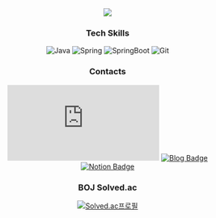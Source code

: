 <div align="center">
<img src="https://capsule-render.vercel.app/api?type=waving&color=C3E5AE&height=150&section=header&text=Welcome%20To%20EUNZZ6's%20GitHub%20🌳&fontSize=35&animation=fadeIn&fontColor=42473E&fontAlign=67" />
  




### Tech Skills

![Java](https://img.shields.io/badge/JAVA-437291?style=flat-square&logo=OpenJDK&logoColor=white)
![Spring](https://img.shields.io/badge/Spring-6DB33F?style=flat-square&logo=Spring&logoColor=white)
![SpringBoot](https://img.shields.io/badge/Spring%20Boot-6DB33F?style=flat-square&logo=Spring%20Boot&logoColor=white)
![Git](https://img.shields.io/badge/Git-F05032?style=flat-square&logo=Git&logoColor=white)



### Contacts

![Gmail Badge](https://img.shields.io/badge/📧%20djdj5267@naver.com-03C75A?style=flat-square&logo=&logoColor=white&link=mailto:djdj5267@naver.com)
[![Blog Badge](https://img.shields.io/badge/Blog-FF5722?style=flat-square&logo=Tistory&logoColor=white)](https://eunzz6.tistory.com/)
[![Notion Badge](https://img.shields.io/badge/Notion-000000?style=flat-square&logo=Notion&logoColor=white)](link=https://unexpected-scilla-bbe.notion.site/PORTFOLIO-8979e493808840409982202d175a6479?pvs=4)



### BOJ Solved.ac 

[![Solved.ac프로필](http://mazassumnida.wtf/api/mini/generate_badge?boj=ejej12)](https://solved.ac/ejej12)



</div>


